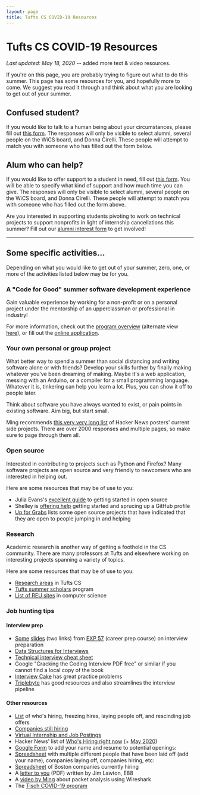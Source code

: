 ```yaml
---
layout: page
title: Tufts CS COVID-19 Resources
---
```


# Tufts CS COVID-19 Resources

*Last updated: May 18, 2020* -- added more text &amp; video resources.

If you're on this page, you are probably trying to figure out what to do this
summer. This page has some resources for you, and hopefully more to come. We
suggest you read it through and think about what you are looking to get out of
your summer.

Confused student?
-----------------

If you would like to talk to a human being about your circumstances, please
fill out [this form][confused-student]. The responses will only be visible to
select alumni, several people on the WiCS board, and Donna Cirelli.  These
people will attempt to match you with someone who has filled out the form
below.

[confused-student]: https://docs.google.com/forms/d/e/1FAIpQLSfPesmepX4nwUBzgUT_FcM5iddUjKnVge4DOrDcAOegcZuqmw/viewform?usp=sf_link

Alum who can help?
------------------

If you would like to offer support to a student in need, fill out [this
form][helpful-alum]. You will be able to specify what kind of support and how
much time you can give. The responses will only be visible to select alumni,
several people on the WiCS board, and Donna Cirelli. These people will attempt
to match you with someone who has filled out the form above.

[helpful-alum]: https://docs.google.com/forms/d/e/1FAIpQLScH92hWx-PxGHbZpVBGXbJScXTHMz44ja9SgwgL2UOS5k8NPA/viewform?usp=sf_link

Are you interested in supporting students pivoting to work on technical
projects to support nonprofits in light of internship cancellations this
summer?
Fill out our [alumni interest form](https://docs.google.com/forms/d/e/1FAIpQLSdc__kcijCPs6vhALjoZ5meRintGMaU5EzkXPg-tQ4itNDz7Q/viewform?usp=sf_link) to get involved!

------------------------------------------------------------------------

Some specific activities...
---------------------------

Depending on what you would like to get out of your summer, zero, one,
or more of the activities listed below may be for you.


### A "Code for Good" summer software development experience

Gain valuable experience by working for a non-profit or on a personal project
under the mentorship of an upperclassman or professional in industry!

For more information, check out the
[program overview](https://docs.google.com/document/d/19yCL66jVhLahWVx0XvJ6kwh2qIi-VPJwHmLDOXxmDHY/edit?usp=sharing)
(alternate view [here](codeforgood)), or fill out the
[online application](https://docs.google.com/forms/d/e/1FAIpQLSdty6--eR7FvFhW5p1AgyiMe3BAQ2c-Ldjw6CPOHMhWcn4TJA/viewform?usp=sf_link).

### Your own personal or group project

What better way to spend a summer than social distancing and writing software
alone or with friends? Develop your skills further by finally making whatever
you've been dreaming of making. Maybe it's a web application, messing with an
Arduino, or a compiler for a small programming language. Whatever it is,
tinkering can help you learn a lot. Plus, you can show it off to people later.

Think about software you have always wanted to exist, or pain points in
existing software. Aim big, but start small.


Ming recommends [this very very long list](https://news.ycombinator.com/item?id=23170881)
of Hacker News posters' current side projects. There are over 2000 responses
and multiple pages, so make sure to page through them all.


### Open source

Interested in contributing to projects such as Python and Firefox? Many
software projects are open source and very friendly to newcomers who are
interested in helping out.

Here are some resources that may be of use to you:

* Julia Evans's [excellent guide](https://jvns.ca/blog/2017/08/06/contributing-to-open-source/)
  to getting started in open source
* Shelley is [offering help](https://twitter.com/codebytere/status/1247953428359163905)
  getting started and sprucing up a GitHub profile
* [Up for Grabs](https://up-for-grabs.net/) lists some open source projects that
  have indicated that they are open to people jumping in and helping


### Research

Academic research is another way of getting a foothold in the CS community.
There are many professors at Tufts and elsewhere working on interesting
projects spanning a variety of topics.

Here are some resources that may be of use to you:

* [Research areas](https://engineering.tufts.edu/cs/research/areas) in Tufts CS
* [Tufts summer scholars](https://students.tufts.edu/academic-advice-and-support/scholar-development/what-we-assist/research-opportunities-and-funding/summer-scholars-program)
  program
* [List of REU sites](https://www.nsf.gov/crssprgm/reu/list_result.jsp?unitid=5049)
  in computer science


### Job hunting tips

#### Interview prep

* [Some](https://bernsteinbear.com/excollege/assets/day_10.pdf)
  [slides](https://bernsteinbear.com/excollege/assets/day_11.pdf)
  (two links) from [EXP 57](https://bernsteinbear.com/excollege/)
  (career prep course) on interview preparation
* [Data Structures for Interviews](http://www.columbia.edu/~jxz2101/#1)
* [Technical interview cheat sheet](https://github.com/TSiege/Tech-Interview-Cheat-Sheet)
* Google "Cracking the Coding Interview PDF free" or similar if you cannot find
  a local copy of the book
* [Interview Cake](https://www.interviewcake.com) has great practice problems
* [Triplebyte](https://triplebyte.com/interview_guide) has good resources and
  also streamlines the interview pipeline

#### Other resources

* [List](https://candor.co/hiring-freezes/) of who's hiring, freezing hires,
  laying people off, and rescinding job offers
* [Companies still hiring](https://www.levels.fyi/still-hiring/)
* [Virtual Internship and Job Postings](https://internfromhome.com/postings/)
* Hacker News' list of [Who's Hiring right now](https://news.ycombinator.com/item?id=22665398) (+ [May 2020](https://news.ycombinator.com/item?id=23042618))
* [Google Form](https://docs.google.com/forms/d/e/1FAIpQLScpD1k1mj7MQEKXQmmkW5zOAbXnMzD_zOm3yFQAtLVBUVfc7w/viewform)
  to add your name and resume to potential openings:
* [Spreadsheet](https://docs.google.com/spreadsheets/d/1veoc3BJdELLkYpiJ1_ehXuKL_nK9ijROk8_bn0OmPso/htmlview)
  with multiple different people that have been laid off (add your name),
  companies laying off, companies hiring, etc:
* [Spreadsheet](https://docs.google.com/spreadsheets/d/1kqNn_C3i4bqGiOXRJOBHIl3iZbmaxmbh19B7j1Ba9tI/htmlview?pru=AAABcg-WDys*6T5-lHzyYEd94NP1jui_ZQ#gid=0) of Boston companies currently hiring
* A [letter to you](jim_letter.pdf) (PDF) written by Jim Lawton, E88
* A [video by Ming](https://www.youtube.com/watch?v=05rHdlOoLGE) about packet
  analysis using Wireshark
* The [Tisch COVID-19 program](https://now.tufts.edu/news-releases/new-program-provides-grants-tufts-students-summer-projects-address-effects-covid-19)
